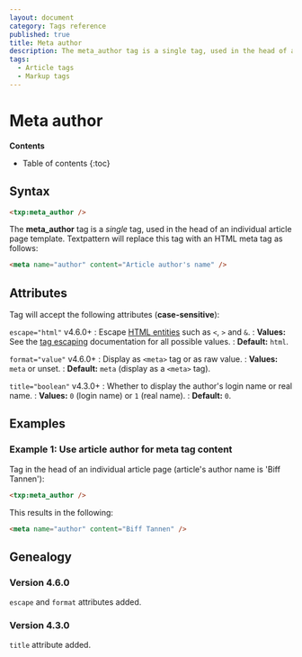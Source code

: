```yaml
---
layout: document
category: Tags reference
published: true
title: Meta author
description: The meta_author tag is a single tag, used in the head of an individual article page template.
tags:
  - Article tags
  - Markup tags
---
```


# Meta author

**Contents**

* Table of contents
{:toc}

## Syntax

~~~ html
<txp:meta_author />
~~~

The **meta_author** tag is a *single* tag, used in the head of an individual article page template. Textpattern will replace this tag with an HTML meta tag as follows:

~~~ html
<meta name="author" content="Article author's name" />
~~~

## Attributes

Tag will accept the following attributes (**case-sensitive**):

`escape="html"` <span class="footnote warning">v4.6.0+</span>
: Escape [HTML entities](https://developer.mozilla.org/en-US/docs/Glossary/Entity) such as `<`, `>` and `&`.
: **Values:** See the [tag escaping](/tags/learning/#tag-escaping) documentation for all possible values.
: **Default:** `html`.

`format="value"` <span class="footnote warning">v4.6.0+</span>
: Display as `<meta>` tag or as raw value.
: **Values:** `meta` or unset.
: **Default:** `meta` (display as a `<meta>` tag).

`title="boolean"` <span class="footnote warning">v4.3.0+</span>
: Whether to display the author's login name or real name.
: **Values:** `0` (login name) or `1` (real name).
: **Default:** `0`.

## Examples

### Example 1: Use article author for meta tag content

Tag in the head of an individual article page (article's author name is 'Biff Tannen'):

~~~ html
<txp:meta_author />
~~~

This results in the following:

~~~ html
<meta name="author" content="Biff Tannen" />
~~~

## Genealogy

### Version 4.6.0

`escape` and `format` attributes added.

### Version 4.3.0

`title` attribute added.
